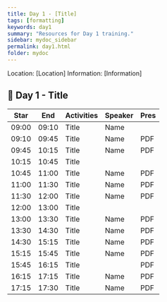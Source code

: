 ```yaml
---
title: Day 1 - [Title]
tags: [formatting]
keywords: day1
summary: "Resources for Day 1 training."
sidebar: mydoc_sidebar
permalink: day1.html
folder: mydoc
---
```


<style>
.result {
background-color: #f0f0f0;
border: 1px solid #dedede;
padding: 10px;
margin-top: 10px;
margin-bottom: 10px;
}
</style>

Location: [Location]
Information: [Information]

## 🧪 Day 1 - Title

| Star  | End   | Activities | Speaker | Pres |
|-------|-------|------------|---------|------|
| 09:00 | 09:10 | Title | Name |     |
| 09:10 | 09:45 | Title | Name | PDF |
| 09:45 | 10:15 | Title | Name | PDF |
| 10:15 | 10:45 | Title |      |     |
| 10:45 | 11:00 | Title | Name | PDF |
| 11:00 | 11:30 | Title | Name | PDF |
| 11:30 | 12:00 | Title | Name | PDF |
| 12:00 | 13:00 | Title |      |     |
| 13:00 | 13:30 | Title | Name | PDF |
| 13:30 | 14:30 | Title | Name | PDF |
| 14:30 | 15:15 | Title | Name | PDF |
| 15:15 | 15:45 | Title | Name | PDF |
| 15:45 | 16:15 | Title |      | PDF |
| 16:15 | 17:15 | Title | Name | PDF |
| 17:15 | 17:30 | Title | Name | PDF |